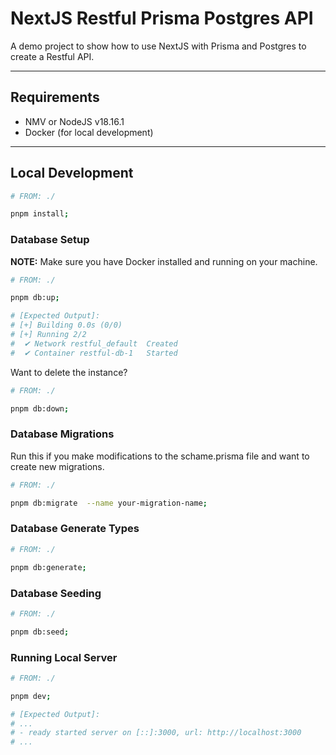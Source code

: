 # NextJS Restful Prisma Postgres API

A demo project to show how to use NextJS with Prisma and Postgres to create a Restful API.

---

## Requirements

- NMV or NodeJS v18.16.1
- Docker (for local development)

---

## Local Development

```bash
# FROM: ./

pnpm install;
```

### Database Setup

**NOTE:** Make sure you have Docker installed and running on your machine.

```bash
# FROM: ./

pnpm db:up;

# [Expected Output]:
# [+] Building 0.0s (0/0)                                                                                                                                               
# [+] Running 2/2
#  ✔ Network restful_default  Created                                                                                                                              0.0s 
#  ✔ Container restful-db-1   Started  
```

Want to delete the instance?

```bash
# FROM: ./

pnpm db:down;
```

### Database Migrations

Run this if you make modifications to the schame.prisma file and want to create new migrations.

```bash
# FROM: ./

pnpm db:migrate  --name your-migration-name;
```

### Database Generate Types

```bash
# FROM: ./

pnpm db:generate;
```

### Database Seeding

```bash
# FROM: ./

pnpm db:seed;
```

### Running Local Server

```bash
# FROM: ./

pnpm dev;

# [Expected Output]:
# ...
# - ready started server on [::]:3000, url: http://localhost:3000
# ...
```

